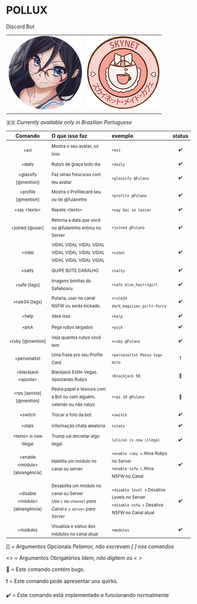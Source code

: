 
# **POLLUX**
Discord Bot

|     |    |
|:-------------|-------------:|
| ![Pollux](./avis/7.png)                     |                ![Pollux](./avis/skynet.png)        | 
|     |    |

🇧🇷 *Currently available only in Brazilian Portuguese*

| Comando        | O que isso faz           | exemplo  | status| 
| :-----------------: |:-------------| :-----|:-----:|
|<sub>+avi |<sub> Mostra o seu avatar, só isso |<sub> `+avi` |<sub> :heavy_check_mark:|
|<sub>+daily|<sub>Rubys de graça todo dia|<sub>`+daily`|<sub> :heavy_check_mark:|
|<sub>+glassify [@mention]|<sub>Faz umas frescuras com teu avatar|<sub>`+glassify @Fulano`|<sub> :heavy_check_mark:|
|<sub>+profile [@mention]|<sub>Mostra o Profilecard seu ou de @fulaninho|<sub>`+profile @Fulano`|<sub> :heavy_check_mark:|
|<sub>+say \<texto\>|<sub>Repete \<texto\>|<sub>`+say Vai se lascar`|<sub>:heavy_check_mark:|
|<sub>+joined [@user]|<sub>Retorna a data que você ou @fulaninho entrou no Server|<sub>`+joined @Fulano`|<sub> :heavy_check_mark:|
|<sub>+vidal|<sub>VIDAL VIDAL VIDAL VIDAL VIDAL VIDAL VIDAL VIDAL VIDAL VIDAL VIDAL VIDAL|<sub>`+vidal`|<sub> :heavy_check_mark:|
|<sub>+salty|<sub>QUIPE BOTE CARALHO|<sub>`+salty`|<sub> :heavy_check_mark:|
|<sub>+safe [tags]|<sub>Imagens bonitas do Safebooru.|<sub>`+safe blue_hair+1girl`|<sub> :heavy_check_mark:|
|<sub>+rule34 [tags]|<sub>Putaria, usar no canal NSFW ou serás kickado.|<sub>`+rule34 dark_magician_girl+-furry`|<sub> :heavy_check_mark:|
|<sub>+help|<sub>Abre isso|<sub>`+help`|<sub> :heavy_check_mark:|
|<sub>+pick|<sub>Pega rubys largados|<sub>`+pick`|<sub> :heavy_check_mark:|
|<sub>+ruby [@mention]|<sub>Veja quantos rubys você tem|<sub>`+ruby @Fulano`|<sub> :heavy_check_mark:|
|<sub>+personaltxt|<sub>Uma frase pro seu Profile Card|<sub>`+personaltxt Penso logo mito`|<sub> :heavy_exclamation_mark:|
|<sub>+blackjack \<aposta\> |<sub>Blackjack Estilo Vegas. Apostando Rubys|<sub>`+blackjack 50`|<sub>      :bug:    |
|<sub>+rps [aposta] [@mention]|<sub>Pedra papel e tesoura com a Bot ou com alguém, valendo ou não rubys|<sub>`+rps 10 @Fulano`|<sub>     :bug:      |<sub>
|<sub>+switch|<sub>Trocar a foto da bot.   |<sub>`+switch`|<sub> :heavy_check_mark:|<sub>
|<sub>+stats|<sub>informação chata aleatoria|<sub>`+stats`|<sub> :heavy_check_mark:|<sub>
|<sub>\<texto\> is now illegal|<sub>Trump vai decretar algo ilegal|<sub>`lolicon is now illegal`|<sub> :heavy_check_mark:|<sub>
|<sub> +enable \<módulo\> [abrangência] |<sub>Habilita um módulo no canal ou server|<sub>`+enable ruby s` Ativa Rubys no Server <br>`+enable nsfw c` Ativa NSFW no Canal|<sub> :heavy_check_mark:|<sub>
|<sub> +disable \<módulo\> [abrangência] |<sub>Desabilita um módulo no canal ou Server<br> *Use `c` ou `channel` para Canal e `s` `server` para Server*|<sub>`+disable level s` Desativa Levels no Server <br>`+disable nsfw c` Desativa NSFW no Canal atual|<sub> :heavy_check_mark:|<sub>
|<sub>+modules|<sub> Visualiza o status dos módulos no canal atual|<sub> `+modules`|<sub>:heavy_check_mark:|<sub>



[] = Argumentos Opcionais *Pelamor, não escrevam [ ] nos comandos*

<> = Argumentos Obrigatórios *Idem, não digitem os < >*

:bug: = Este comando contém bugs.

:heavy_exclamation_mark: = Este comando pode apresentar uns quirks.

:heavy_check_mark: = Este comando está implementado e funcionando normalmente 
